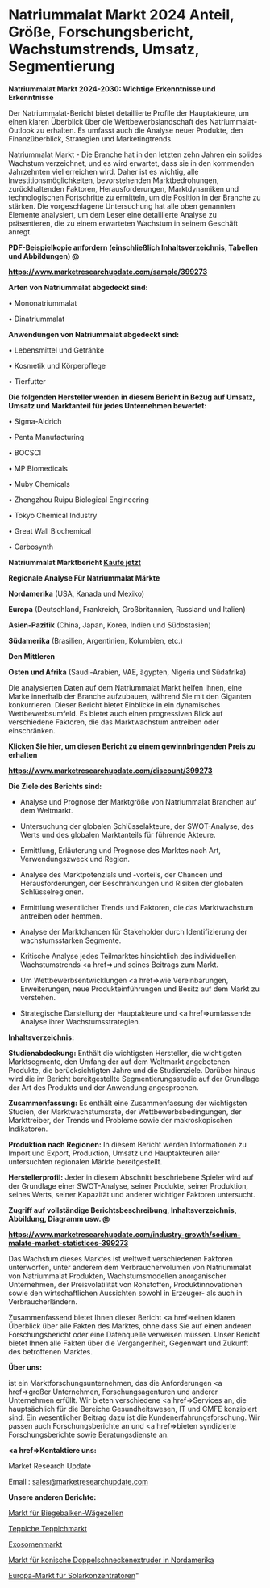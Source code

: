 # Natriummalat Markt 2024 Anteil, Größe, Forschungsbericht, Wachstumstrends, Umsatz, Segmentierung

<strong>Natriummalat Markt 2024-2030: Wichtige Erkenntnisse und Erkenntnisse</strong>

Der Natriummalat-Bericht bietet detaillierte Profile der Hauptakteure, um einen klaren Überblick über die Wettbewerbslandschaft des Natriummalat-Outlook zu erhalten. Es umfasst auch die Analyse neuer Produkte, den Finanzüberblick, Strategien und Marketingtrends.

Natriummalat Markt - Die Branche hat in den letzten zehn Jahren ein solides Wachstum verzeichnet, und es wird erwartet, dass sie in den kommenden Jahrzehnten viel erreichen wird. Daher ist es wichtig, alle Investitionsmöglichkeiten, bevorstehenden Marktbedrohungen, zurückhaltenden Faktoren, Herausforderungen, Marktdynamiken und technologischen Fortschritte zu ermitteln, um die Position in der Branche zu stärken. Die vorgeschlagene Untersuchung hat alle oben genannten Elemente analysiert, um dem Leser eine detaillierte Analyse zu präsentieren, die zu einem erwarteten Wachstum in seinem Geschäft anregt.



<strong><b>PDF-Beispielkopie anfordern (einschließlich Inhaltsverzeichnis, Tabellen und Abbildungen) @ </b></strong>

<strong><a href=https://www.marketresearchupdate.com/sample/399273>

<strong>https://www.marketresearchupdate.com/sample/399273</u></a></strong></strong>



<strong>Arten von Natriummalat abgedeckt sind:</strong>

• Mononatriummalat

• Dinatriummalat



<strong>Anwendungen von Natriummalat abgedeckt sind:</strong>

• Lebensmittel und Getränke

• Kosmetik und Körperpflege

• Tierfutter



<strong>Die folgenden Hersteller werden in diesem Bericht in Bezug auf Umsatz, Umsatz und Marktanteil für jedes Unternehmen bewertet:</strong>

• Sigma-Aldrich

• Penta Manufacturing

• BOCSCI

• MP Biomedicals

• Muby Chemicals

• Zhengzhou Ruipu Biological Engineering

• Tokyo Chemical Industry

• Great Wall Biochemical

• Carbosynth



<strong>Natriummalat Marktbericht <a href=https://www.marketresearchupdate.com/buynow/399273>Kaufe jetzt</a></strong>



<strong>Regionale Analyse Für Natriummalat Märkte</strong>



<strong>Nordamerika</strong> (USA, Kanada und Mexiko)



<strong>Europa</strong> (Deutschland, Frankreich, Großbritannien, Russland und Italien)



<strong>Asien-Pazifik</strong> (China, Japan, Korea, Indien und Südostasien)



<strong>Südamerika</strong> (Brasilien, Argentinien, Kolumbien, etc.)



<strong>Den Mittleren</strong> 

<strong>Osten und Afrika</strong> (Saudi-Arabien, VAE, ägypten, Nigeria und Südafrika)

Die analysierten Daten auf dem Natriummalat Markt helfen Ihnen, eine Marke innerhalb der Branche aufzubauen, während Sie mit den Giganten konkurrieren. Dieser Bericht bietet Einblicke in ein dynamisches Wettbewerbsumfeld. Es bietet auch einen progressiven Blick auf verschiedene Faktoren, die das Marktwachstum antreiben oder einschränken.



<strong>Klicken Sie hier, um diesen Bericht zu einem gewinnbringenden Preis zu erhalten
</strong>

<strong><a href=https://www.marketresearchupdate.com/discount/399273>https://www.marketresearchupdate.com/discount/399273</b></u></strong></a>



<strong>Die Ziele des Berichts sind:</strong>

- Analyse und Prognose der Marktgröße von Natriummalat Branchen auf dem Weltmarkt.

- Untersuchung der globalen Schlüsselakteure, der SWOT-Analyse, des Werts und des globalen Marktanteils für führende Akteure.

- Ermittlung, Erläuterung und Prognose des Marktes nach Art, Verwendungszweck und Region.

- Analyse des Marktpotenzials und -vorteils, der Chancen und Herausforderungen, der Beschränkungen und Risiken der globalen Schlüsselregionen.

- Ermittlung wesentlicher Trends und Faktoren, die das Marktwachstum antreiben oder hemmen.

- Analyse der Marktchancen für Stakeholder durch Identifizierung der wachstumsstarken Segmente.

- Kritische Analyse jedes Teilmarktes hinsichtlich des individuellen Wachstumstrends <a href=>und</a> seines Beitrags zum Markt.

- Um Wettbewerbsentwicklungen <a href=>wie</a> Vereinbarungen, Erweiterungen, neue Produkteinführungen und Besitz auf dem Markt zu verstehen.

- Strategische Darstellung der Hauptakteure und <a href=>umfas</a>sende Analyse ihrer Wachstumsstrategien.



<strong>Inhaltsverzeichnis:</strong>



<strong>Studienabdeckung:</strong> Enthält die wichtigsten Hersteller, die wichtigsten Marktsegmente, den Umfang der auf dem Weltmarkt angebotenen Produkte, die berücksichtigten Jahre und die Studienziele. Darüber hinaus wird die im Bericht bereitgestellte Segmentierungsstudie auf der Grundlage der Art des Produkts und der Anwendung angesprochen.



<strong>Zusammenfassung:</strong> Es enthält eine Zusammenfassung der wichtigsten Studien, der Marktwachstumsrate, der Wettbewerbsbedingungen, der Markttreiber, der Trends und Probleme sowie der makroskopischen Indikatoren.



<strong>Produktion nach Regionen:</strong> In diesem Bericht werden Informationen zu Import und Export, Produktion, Umsatz und Hauptakteuren aller untersuchten regionalen Märkte bereitgestellt.



<strong>Herstellerprofil:</strong> Jeder in diesem Abschnitt beschriebene Spieler wird auf der Grundlage einer SWOT-Analyse, seiner Produkte, seiner Produktion, seines Werts, seiner Kapazität und anderer wichtiger Faktoren untersucht.



<strong><b>Zugriff auf vollständige Berichtsbeschreibung, Inhaltsverzeichnis, Abbildung, Diagramm usw. @ </b></strong>

<strong><a href=https://www.marketresearchupdate.com/industry-growth/sodium-malate-market-statistices-399273>https://www.marketresearchupdate.com/industry-growth/sodium-malate-market-statistices-399273</a></strong>

Das Wachstum dieses Marktes ist weltweit verschiedenen Faktoren unterworfen, unter anderem dem Verbrauchervolumen von Natriummalat von Natriummalat Produkten, Wachstumsmodellen anorganischer Unternehmen, der Preisvolatilität von Rohstoffen, Produktinnovationen sowie den wirtschaftlichen Aussichten sowohl in Erzeuger- als auch in Verbraucherländern.

Zusammenfassend bietet Ihnen dieser Bericht <a href=>einen</a> klaren Überblick über alle Fakten des Marktes, ohne dass Sie auf einen anderen Forschungsbericht oder eine Datenquelle verweisen müssen. Unser Bericht bietet Ihnen alle Fakten über die Vergangenheit, Gegenwart und Zukunft des betroffenen Marktes.



<strong>Über uns:</strong>

 ist ein Marktforschungsunternehmen, das die Anforderungen <a href=>großer</a> Unternehmen, Forschungsagenturen und anderer Unternehmen erfüllt. Wir bieten verschiedene <a href=>Services</a> an, die hauptsächlich für die Bereiche Gesundheitswesen, IT und CMFE konzipiert sind. Ein wesentlicher Beitrag dazu ist die Kundenerfahrungsforschung. Wir passen auch Forschungsberichte an und <a href=>bieten</a> syndizierte Forschungsberichte sowie Beratungsdienste an.



<strong><a href=>Kontaktiere uns:</a></strong>

Market Research Update

Email : sales@marketresearchupdate.com



<strong>Unsere anderen Berichte:</strong>

<a href=https://www.linkedin.com/pulse/bending-beam-load-cells-market-2023-future>Markt für Biegebalken-Wägezellen</a>

<a href=https://www.linkedin.com/pulse/carpets-rugs-market-research-report-reveals>Teppiche Teppichmarkt</a>

<a href=https://www.linkedin.com/pulse/exosome-market-size-share-outlook-growth-prospects-2023-2027>Exosomenmarkt</a>

<a href=https://www.linkedin.com/pulse/north-america-conical-twin-screw-extruder-market>Markt für konische Doppelschneckenextruder in Nordamerika</a>

<a href=https://www.linkedin.com/pulse/europe-solar-concentrators-market-2030-industry-analysis>Europa-Markt für Solarkonzentratoren</a>"
